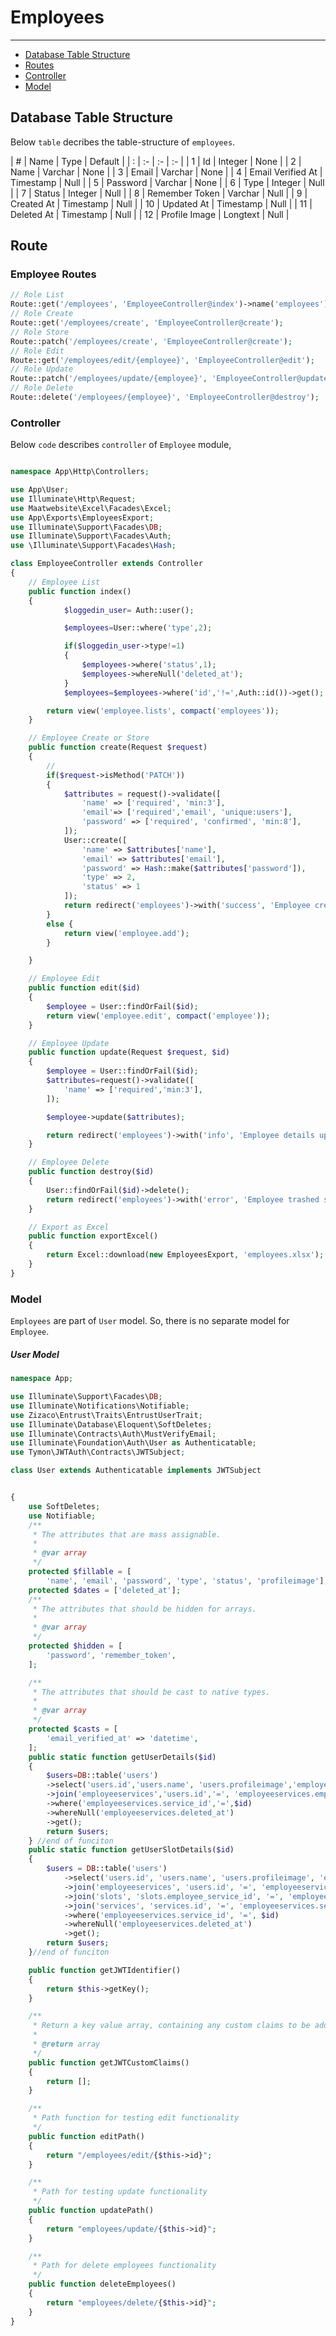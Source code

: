 # Employees
---
- [Database Table Structure](/{{route}}/{{version}}/employees/#database-table-structure)
- [Routes](/{{route}}/{{version}}/employees/#routes)
- [Controller](/{{route}}/{{version}}/employees/#controller)
- [Model](/{{route}}/{{version}}/employees/#model)


<a name="database-table-structure"></a>
## Database Table Structure

Below `table` decribes the table-structure of `employees`.

| # | Name | Type | Default |
| : | :- | :- | :- |
| 1 | Id | Integer | None |
| 2 | Name | Varchar | None |
| 3 | Email | Varchar | None |
| 4 | Email Verified At | Timestamp | Null |
| 5 | Password | Varchar | None |
| 6 | Type | Integer | Null |
| 7 | Status | Integer | Null |
| 8 | Remember Token | Varchar | Null |
| 9 | Created At | Timestamp | Null |
| 10 | Updated At | Timestamp | Null |
| 11 | Deleted At | Timestamp | Null |
| 12 | Profile Image | Longtext | Null |

<a name="routes"></a>
## Route

### Employee Routes

```php
// Role List
Route::get('/employees', 'EmployeeController@index')->name('employees');
// Role Create
Route::get('/employees/create', 'EmployeeController@create');
// Role Store
Route::patch('/employees/create', 'EmployeeController@create');
// Role Edit
Route::get('/employees/edit/{employee}', 'EmployeeController@edit');
// Role Update
Route::patch('/employees/update/{employee}', 'EmployeeController@update');
// Role Delete
Route::delete('/employees/{employee}', 'EmployeeController@destroy');
```
<a name="controller"></a>
### Controller

Below `code` describes `controller` of `Employee` module,

```php

namespace App\Http\Controllers;

use App\User;
use Illuminate\Http\Request;
use Maatwebsite\Excel\Facades\Excel;
use App\Exports\EmployeesExport;
use Illuminate\Support\Facades\DB;
use Illuminate\Support\Facades\Auth;
use \Illuminate\Support\Facades\Hash;

class EmployeeController extends Controller
{
    // Employee List
    public function index()
    {
            $loggedin_user= Auth::user();

            $employees=User::where('type',2);

            if($loggedin_user->type!=1)
            {
                $employees->where('status',1);
                $employees->whereNull('deleted_at');
            }
            $employees=$employees->where('id','!=',Auth::id())->get();

        return view('employee.lists', compact('employees'));
    }

    // Employee Create or Store
    public function create(Request $request)
    {
        //
        if($request->isMethod('PATCH'))
        {
            $attributes = request()->validate([
                'name' => ['required', 'min:3'],
                'email'=> ['required','email', 'unique:users'],
                'password' => ['required', 'confirmed', 'min:8'],
            ]);
            User::create([
                'name' => $attributes['name'],
                'email' => $attributes['email'],
                'password' => Hash::make($attributes['password']),
                'type' => 2,
                'status' => 1
            ]);
            return redirect('employees')->with('success', 'Employee created successfully');
        }
        else {
            return view('employee.add');
        }

    }

    // Employee Edit
    public function edit($id)
    {
        $employee = User::findOrFail($id);
        return view('employee.edit', compact('employee'));
    }

    // Employee Update
    public function update(Request $request, $id)
    {
        $employee = User::findOrFail($id);
        $attributes=request()->validate([
            'name' => ['required','min:3'],
        ]);

        $employee->update($attributes);

        return redirect('employees')->with('info', 'Employee details updated successfully');
    }

    // Employee Delete
    public function destroy($id)
    {
        User::findOrFail($id)->delete();
        return redirect('employees')->with('error', 'Employee trashed successfully');
    }

    // Export as Excel
    public function exportExcel()
    {
        return Excel::download(new EmployeesExport, 'employees.xlsx');
    }
}

```

<a name="model"></a>
### Model

`Employees` are part of `User` model. So, there is no separate model for `Employee`.


##### User Model

```php
namespace App;

use Illuminate\Support\Facades\DB;
use Illuminate\Notifications\Notifiable;
use Zizaco\Entrust\Traits\EntrustUserTrait;
use Illuminate\Database\Eloquent\SoftDeletes;
use Illuminate\Contracts\Auth\MustVerifyEmail;
use Illuminate\Foundation\Auth\User as Authenticatable;
use Tymon\JWTAuth\Contracts\JWTSubject;

class User extends Authenticatable implements JWTSubject


{
    use SoftDeletes;
    use Notifiable;
    /**
     * The attributes that are mass assignable.
     *
     * @var array
     */
    protected $fillable = [
        'name', 'email', 'password', 'type', 'status', 'profileimage'];
    protected $dates = ['deleted_at'];
    /**
     * The attributes that should be hidden for arrays.
     *
     * @var array
     */
    protected $hidden = [
        'password', 'remember_token',
    ];

    /**
     * The attributes that should be cast to native types.
     *
     * @var array
     */
    protected $casts = [
        'email_verified_at' => 'datetime',
    ];
    public static function getUserDetails($id)
    {
        $users=DB::table('users')
        ->select('users.id','users.name', 'users.profileimage','employeeservices.id as service_id', 'employeeservices.price')
        ->join('employeeservices','users.id','=', 'employeeservices.employee_id')
        ->where('employeeservices.service_id','=',$id)
        ->whereNull('employeeservices.deleted_at')
        ->get();
        return $users;
    } //end of funciton
    public static function getUserSlotDetails($id)
    {
        $users = DB::table('users')
            ->select('users.id', 'users.name', 'users.profileimage', 'employeeservices.id as service_id', 'employeeservices.price', 'slots.days as slot_day', 'slots.start_time as slot_start_time', 'slots.id as slot_id', 'services.duration', 'slots.end_time as slots_end_time')
            ->join('employeeservices', 'users.id', '=', 'employeeservices.employee_id')
            ->join('slots', 'slots.employee_service_id', '=', 'employeeservices.id')
            ->join('services', 'services.id', '=', 'employeeservices.service_id')
            ->where('employeeservices.service_id', '=', $id)
            ->whereNull('employeeservices.deleted_at')
            ->get();
        return $users;
    }//end of funciton

    public function getJWTIdentifier()
    {
        return $this->getKey();
    }

    /**
     * Return a key value array, containing any custom claims to be added to the JWT.
     *
     * @return array
     */
    public function getJWTCustomClaims()
    {
        return [];
    }

    /**
     * Path function for testing edit functionality
     */
    public function editPath()
    {
        return "/employees/edit/{$this->id}";
    }

    /**
     * Path for testing update functionality
     */
    public function updatePath()
    {
        return "employees/update/{$this->id}";
    }

    /**
     * Path for delete employees functionality
     */
    public function deleteEmployees()
    {
        return "employees/delete/{$this->id}";
    }
}

```
